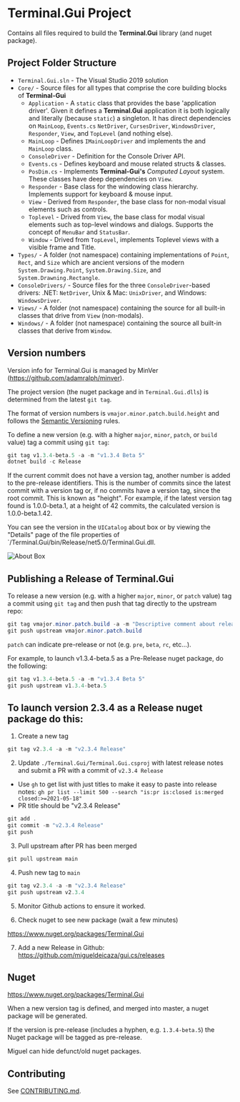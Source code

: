 # Terminal.Gui Project  

Contains all files required to build the **Terminal.Gui** library (and nuget package).

## Project Folder Structure

- `Terminal.Gui.sln` - The Visual Studio 2019 solution
- `Core/` - Source files for all types that comprise the core building blocks of **Terminal-Gui** 
    - `Application` - A `static` class that provides the base 'application driver'. Given it defines a **Terminal.Gui** application it is both logically and literally (because `static`) a singleton. It has direct dependencies on `MainLoop`, `Events.cs` `NetDriver`, `CursesDriver`, `WindowsDriver`, `Responder`, `View`, and `TopLevel` (and nothing else).
    - `MainLoop` - Defines `IMainLoopDriver` and implements the and `MainLoop` class.
    - `ConsoleDriver` - Definition for the Console Driver API.
    - `Events.cs` - Defines keyboard and mouse related structs & classes. 
    - `PosDim.cs` - Implements **Terminal-Gui's** *Computed Layout* system. These classes have deep dependencies on `View`.
    - `Responder` - Base class for the windowing class hierarchy. Implements support for keyboard & mouse input.
    - `View` - Derived from `Responder`, the base class for non-modal visual elements such as controls.
    - `Toplevel` - Drived from `View`, the base class for modal visual elements such as top-level windows and dialogs. Supports the concept of `MenuBar` and `StatusBar`.
    - `Window` - Drived from `TopLevel`, implements Toplevel views with a visible frame and Title.
- `Types/` - A folder (not namespace) containing implementations of `Point`, `Rect`, and `Size` which are ancient versions of the modern `System.Drawing.Point`, `System.Drawing.Size`, and `System.Drawning.Rectangle`.
- `ConsoleDrivers/` - Source files for the three `ConsoleDriver`-based drivers: .NET: `NetDriver`, Unix & Mac: `UnixDriver`, and Windows: `WindowsDriver`.
- `Views/` - A folder (not namespace) containing the source for all built-in classes that drive from `View` (non-modals). 
- `Windows/` - A folder (not namespace) containing the source all built-in classes that derive from `Window`.

## Version numbers

Version info for Terminal.Gui is managed by MinVer (https://github.com/adamralph/minver).

The project version (the nuget package and in `Terminal.Gui.dlls`) is determined from the latest `git tag`. 

The format of version numbers is `vmajor.minor.patch.build.height` and follows the [Semantic Versioning](https://semver.org/) rules.

To define a new version (e.g. with a higher `major`, `minor`, `patch`, or `build` value) tag a commit using `git tag`:

```powershell
git tag v1.3.4-beta.5 -a -m "v1.3.4 Beta 5"
dotnet build -c Release
```

If the current commit does not have a version tag, another number is added to the pre-release identifiers. This is the number of commits since the latest commit with a version tag or, if no commits have a version tag, since the root commit. This is known as "height". For example, if the latest version tag found is 1.0.0-beta.1, at a height of 42 commits, the calculated version is 1.0.0-beta.1.42.

You can see the version in the `UICatalog` about box or by viewing the "Details" page of the file properties of `/Terminal.Gui/bin/Release/net5.0/Terminal.Gui.dll.

![About Box](https://raw.githubusercontent.com/migueldeicaza/gui.cs/master/docfx/aboutbox.png)

## Publishing a Release of Terminal.Gui

To release a new version (e.g. with a higher `major`, `minor`, or `patch` value) tag a commit using `git tag` and then push that tag directly to the upstream repo:

```powershell
git tag vmajor.minor.patch.build -a -m "Descriptive comment about release"
git push upstream vmajor.minor.patch.build

```      

`patch` can indicate pre-release or not (e.g. `pre`, `beta`, `rc`, etc...). 

For example, to launch v1.3.4-beta.5 as a Pre-Release nuget package, do the following:
       
```powershell
git tag v1.3.4-beta.5 -a -m "v1.3.4 Beta 5"
git push upstream v1.3.4-beta.5
```

## To launch version 2.3.4 as a Release nuget package do this:

1) Create a new tag

```powershell
git tag v2.3.4 -a -m "v2.3.4 Release"
```       

2) Update `./Terminal.Gui/Terminal.Gui.csproj` with latest release notes and submit a PR with a commit of `v2.3.4 Release`

* Use `gh` to get list with just titles to make it easy to paste into release notes: `gh pr list --limit 500 --search "is:pr is:closed is:merged closed:>=2021-05-18"` 
* PR title should be "v2.3.4 Release"

```powershell
git add .
git commit -m "v2.3.4 Release"
git push
```

3) Pull upstream after PR has been merged

```powershell
git pull upstream main
```

4) Push new tag to `main`

```powershell
git tag v2.3.4 -a -m "v2.3.4 Release"
git push upstream v2.3.4
```       

5) Monitor Github actions to ensure it worked.

6) Check nuget to see new package (wait a few minutes)

https://www.nuget.org/packages/Terminal.Gui

7) Add a new Release in Github: https://github.com/migueldeicaza/gui.cs/releases

## Nuget

https://www.nuget.org/packages/Terminal.Gui

When a new version tag is defined, and merged into master, a nuget package will be generated.

If the version is pre-release (includes a hyphen, e.g. `1.3.4-beta.5`) the Nuget package will be tagged as pre-release.

Miguel can hide defunct/old nuget packages.

## Contributing

See [CONTRIBUTING.md](https://github.com/migueldeicaza/gui.cs/blob/master/CONTRIBUTING.md).
